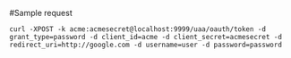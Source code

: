 #Sample request

`curl -XPOST -k acme:acmesecret@localhost:9999/uaa/oauth/token -d grant_type=password -d client_id=acme -d client_secret=acmesecret -d redirect_uri=http://google.com -d username=user -d password=password`